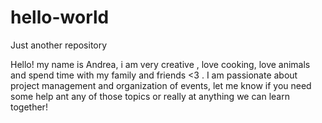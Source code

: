 # hello-world
Just another repository

Hello! my name is Andrea, i am very creative , love cooking, love animals and spend time with my family and friends <3 .
I am passionate about project management and organization of events, let me know if you need some help ant any of those topics or really at anything we can learn together!
